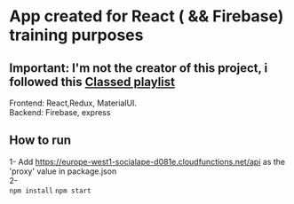 # App created for React ( && Firebase) training purposes
## Important: I'm not the creator of this project, i followed this [Classed playlist](https://www.youtube.com/playlist?list=PLMhAeHCz8S38ryyeMiBPPUnFAiWnoPvWP)
Frontend: React,Redux, MaterialUI.  
Backend: Firebase, express  

## How to run
1- Add https://europe-west1-socialape-d081e.cloudfunctions.net/api as the 'proxy' value in package.json  
2-  
`npm install`
`npm start`
